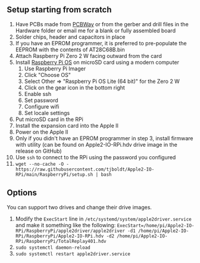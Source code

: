 ## Setup starting from scratch
1. Have PCBs made from [PCBWay](https://www.pcbway.com/project/shareproject/Apple2_IO_RPi_v7_65457a66.html) or from the gerber and drill files in the Hardware folder or email me for a blank or fully assembled board
2. Solder chips, header and capacitors in place
3. If you have an EPROM programmer, it is preferred to pre-populate the EEPROM with the contents of AT28C68B.bin
4. Attach Raspberry Pi Zero 2 W facing outward from the card
5. Install [Raspberry Pi OS](https://www.raspberrypi.org/software/) on microSD card using a modern computer
    1. Use Raspberry Pi Imager
    2. Click "Choose OS"
    3. Select Other => "Raspberry Pi OS Lite (64 bit)" for the Zero 2 W
    4. Click on the gear icon in the bottom right
    5. Enable ssh
    6. Set password
    7. Configure wifi
    8. Set locale settings  
6. Put microSD card in the RPi
7. Install the expansion card into the Apple II
8. Power on the Apple II
9. Only if you didn't have an EPROM programmer in step 3, install firmware with utility (can be found on Apple2-IO-RPi.hdv drive image in the release on GitHub) 
10. Use `ssh` to connect to the RPi using the password you configured
11. `wget --no-cache -O - https://raw.githubusercontent.com/tjboldt/Apple2-IO-RPi/main/RaspberryPi/setup.sh | bash`

## Options
You can support two drives and change their drive images.
1. Modify the `ExecStart` line in `/etc/systemd/system/apple2driver.service` and make it something like the following: `ExecStart=/home/pi/Apple2-IO-RPi/RaspberryPi/apple2driver/apple2driver -d1 /home/pi/Apple2-IO-RPi/RaspberryPi/Apple2-IO-RPi.hdv -d2 /home/pi/Apple2-IO-RPi/RaspberryPi/TotalReplay401.hdv`
2. `sudo systemctl daemon-reload`
3. `sudo systemctl restart apple2driver.service`

